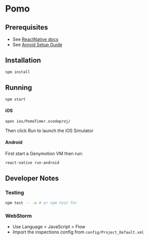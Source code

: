 # Pomo

## Prerequisites

- See [ReactNative docs](https://facebook.github.io/react-native/docs/getting-started.html#requirements)
- See [Anroid Setup Guide](https://facebook.github.io/react-native/docs/getting-started.html#requirements)

## Installation

```bash
npm install
```

## Running

```bash
npm start
```

#### iOS

```bash
open ios/PomoTimer.xcodeproj/
```

Then click _Run_ to launch the iOS Simulator

#### Android

First start a Genymotion VM then run:

```bash
react-native run-android
```

## Developer Notes

### Testing

```bash
npm test -- -w # or npm test for 
```

### WebStorm

- Use Language > JavaScript > Flow
- Import the inspections config from `config/Project_Default.xml` 
